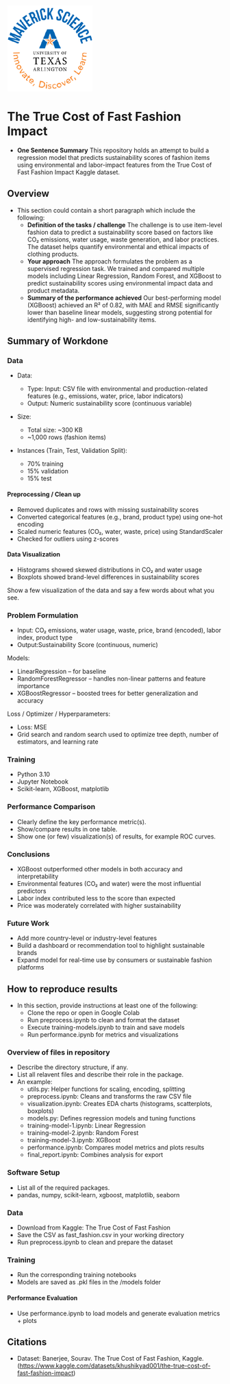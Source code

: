 ![](UTA-DataScience-Logo.png)

# The True Cost of Fast Fashion Impact

* **One Sentence Summary** This repository holds an attempt to build a regression model that predicts sustainability scores of fashion items using environmental and labor-impact features from the True Cost of Fast Fashion Impact Kaggle dataset.

## Overview

* This section could contain a short paragraph which include the following:
  * **Definition of the tasks / challenge**  The challenge is to use item-level fashion data to predict a sustainability score based on factors like CO₂ emissions, water usage, waste generation, and labor practices. The dataset helps quantify environmental and ethical impacts of clothing products.
  * **Your approach** The approach formulates the problem as a supervised regression task. We trained and compared multiple models including Linear Regression, Random Forest, and XGBoost to predict sustainability scores using environmental impact data and product metadata.
  * **Summary of the performance achieved** Our best-performing model (XGBoost) achieved an R² of 0.82, with MAE and RMSE significantly lower than baseline linear models, suggesting strong potential for identifying high- and low-sustainability items.


## Summary of Workdone

### Data

* Data:
  * Type: Input: CSV file with environmental and production-related features (e.g., emissions, water, price, labor indicators)
  * Output: Numeric sustainability score (continuous variable)
    
* Size:
  * Total size: ~300 KB
  * ~1,000 rows (fashion items)
    
* Instances (Train, Test, Validation Split):
  * 70% training
  * 15% validation
  * 15% test

#### Preprocessing / Clean up

* Removed duplicates and rows with missing sustainability scores
* Converted categorical features (e.g., brand, product type) using one-hot encoding
* Scaled numeric features (CO₂, water, waste, price) using StandardScaler
* Checked for outliers using z-scores

#### Data Visualization
* Histograms showed skewed distributions in CO₂ and water usage
* Boxplots showed brand-level differences in sustainability scores

Show a few visualization of the data and say a few words about what you see.

### Problem Formulation

* Input: CO₂ emissions, water usage, waste, price, brand (encoded), labor index, product type
* Output:Sustainability Score (continuous, numeric)

Models:
* LinearRegression – for baseline
* RandomForestRegressor – handles non-linear patterns and feature importance
* XGBoostRegressor – boosted trees for better generalization and accuracy

Loss / Optimizer / Hyperparameters:
* Loss: MSE
* Grid search and random search used to optimize tree depth, number of estimators, and learning rate

### Training

* Python 3.10
* Jupyter Notebook
* Scikit-learn, XGBoost, matplotlib

### Performance Comparison

* Clearly define the key performance metric(s).
* Show/compare results in one table.
* Show one (or few) visualization(s) of results, for example ROC curves.

### Conclusions

* XGBoost outperformed other models in both accuracy and interpretability
* Environmental features (CO₂ and water) were the most influential predictors
* Labor index contributed less to the score than expected
* Price was moderately correlated with higher sustainability

### Future Work

* Add more country-level or industry-level features
* Build a dashboard or recommendation tool to highlight sustainable brands
* Expand model for real-time use by consumers or sustainable fashion platforms

## How to reproduce results

* In this section, provide instructions at least one of the following:
   * Clone the repo or open in Google Colab
   * Run preprocess.ipynb to clean and format the dataset
   * Execute training-models.ipynb to train and save models
   * Run performance.ipynb for metrics and visualizations


### Overview of files in repository

* Describe the directory structure, if any.
* List all relavent files and describe their role in the package.
* An example:
  * utils.py: Helper functions for scaling, encoding, splitting
  * preprocess.ipynb: Cleans and transforms the raw CSV file
  * visualization.ipynb: Creates EDA charts (histograms, scatterplots, boxplots)
  * models.py: Defines regression models and tuning functions
  * training-model-1.ipynb: Linear Regression
  * training-model-2.ipynb: Random Forest
  * training-model-3.ipynb: XGBoost
  * performance.ipynb: Compares model metrics and plots results
  * final_report.ipynb: Combines analysis for export


### Software Setup
* List all of the required packages.
* pandas, numpy, scikit-learn, xgboost, matplotlib, seaborn

### Data

* Download from Kaggle: The True Cost of Fast Fashion
* Save the CSV as fast_fashion.csv in your working directory
* Run preprocess.ipynb to clean and prepare the dataset

### Training

* Run the corresponding training notebooks
* Models are saved as .pkl files in the /models folder

#### Performance Evaluation

* Use performance.ipynb to load models and generate evaluation metrics + plots


## Citations

* Dataset: Banerjee, Sourav. The True Cost of Fast Fashion, Kaggle. (https://www.kaggle.com/datasets/khushikyad001/the-true-cost-of-fast-fashion-impact)


